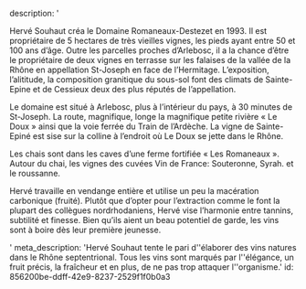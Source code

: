 description: '<p>Hervé Souhaut créa le Domaine Romaneaux-Destezet en 1993. Il est propriétaire de 5 hectares de très vieilles vignes, les pieds ayant entre 50 et 100 ans d’âge. Outre les parcelles proches d’Arlebosc, il a la chance d’être le propriétaire de deux vignes en terrasse sur les falaises de la vallée de la Rhône en appellation St-Joseph en face de l’Hermitage. L’exposition, l’alititude, la composition granitique du sous-sol font des climats de Sainte-Epine et de Cessieux deux des plus réputés de l’appellation.</p><p>Le domaine est situé à Arlebosc, plus à l’intérieur du pays, à 30 minutes de St-Joseph. La route, magnifique, longe la magnifique petite rivière «&nbsp;Le Doux&nbsp;» ainsi que la voie ferrée du Train de l’Ardèche. La vigne de Sainte-Epiné est sise sur la colline à l’endroit où Le Doux se jette dans le Rhône.</p><p>Les chais sont dans les caves d’une ferme fortifiée «&nbsp;Les Romaneaux&nbsp;». Autour du chai, les vignes des cuvées Vin de France: Souteronne, Syrah. et le roussanne.</p><p>Hervé travaille en vendange entière et utilise un peu la macération carbonique (fruité). Plutôt que d’opter pour l’extraction comme le font la plupart des collègues nordrhodaniens, Hervé vise l’harmonie entre tannins, subtilité et finesse. Bien qu’ils aient un beau potentiel de garde, les vins sont à boire dès leur première jeunesse.</p>'
meta_description: 'Hervé Souhaut tente le pari d''élaborer des vins natures dans le Rhône septentrional. Tous les vins sont marqués par l''élégance, un fruit précis, la fraîcheur et en plus, de ne pas trop attaquer l''organisme.'
id: 856200be-ddff-42e9-8237-2529f1f0b0a3
